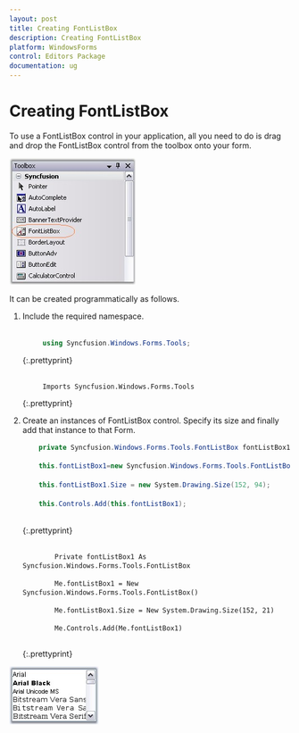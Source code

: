 ```yaml
---
layout: post
title: Creating FontListBox
description: Creating FontListBox
platform: WindowsForms
control: Editors Package
documentation: ug
---
```


# Creating FontListBox

To use a FontListBox control in your application, all you need to do is drag and drop the FontListBox control from the toolbox onto your form.

 ![](Overview_images/Overview_img577.jpeg) 

It can be created programmatically as follows.

1. Include the required namespace.
   
   ~~~ cs
   
		using Syncfusion.Windows.Forms.Tools;
   ~~~
   {:.prettyprint}
   
   
   ~~~vbnet
   
		Imports Syncfusion.Windows.Forms.Tools
   ~~~
   {:.prettyprint}



2. Create an instances of FontListBox control. Specify its size and finally add that instance to that Form.
   
   ~~~ cs
	   private Syncfusion.Windows.Forms.Tools.FontListBox fontListBox1;
	   
	   this.fontListBox1=new Syncfusion.Windows.Forms.Tools.FontListBox();
	   
	   this.fontListBox1.Size = new System.Drawing.Size(152, 94);
	   
	   this.Controls.Add(this.fontListBox1);
	   
   ~~~
   {:.prettyprint}
   
   
   ~~~vbnet
   
		   Private fontListBox1 As Syncfusion.Windows.Forms.Tools.FontListBox
		   
		   Me.fontListBox1 = New Syncfusion.Windows.Forms.Tools.FontListBox()
		   
		   Me.fontListBox1.Size = New System.Drawing.Size(152, 21)
		   
		   Me.Controls.Add(Me.fontListBox1)
		   
   ~~~
   {:.prettyprint}



![](Overview_images/Overview_img578.jpeg) 